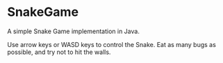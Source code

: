 SnakeGame
=========

A simple Snake Game implementation in Java.

Use arrow keys or WASD keys to control the Snake.
Eat as many bugs as possible, and try not to hit the walls.
